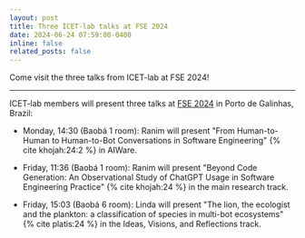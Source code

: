 ```yaml
---
layout: post
title: Three ICET-lab talks at FSE 2024
date: 2024-06-24 07:59:00-0400
inline: false
related_posts: false
---
```


Come visit the three talks from ICET-lab at FSE 2024!

---

ICET-lab members will present three talks at [FSE 2024](https://conf.researchr.org/home/fse-2024) in Porto de Galinhas, Brazil:

- Monday, 14:30 (Baobá 1 room): Ranim will present "From Human-to-Human to Human-to-Bot Conversations in Software Engineering" {% cite khojah:24:2 %} in AIWare.

- Friday, 11:36 (Baobá 1 room): Ranim will present "Beyond Code Generation: An Observational Study of ChatGPT Usage in Software Engineering Practice" {% cite khojah:24 %} in the main research track.

- Friday, 15:03 (Baobá 6 room): Linda will present "The lion, the ecologist and the plankton: a classification of species in multi-bot ecosystems" {% cite platis:24 %} in the Ideas, Visions, and Reflections track.
